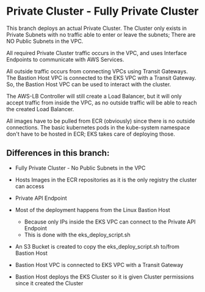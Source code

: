 <h1>Private Cluster - Fully Private Cluster</h1>

This branch deploys an actual Private Cluster. The Cluster only exists in Private Subnets with no traffic able to enter or leave the subnets; There are NO Public Subnets in the VPC.

All required Private Cluster traffic occurs in the VPC, and uses Interface Endpoints to communicate with AWS Services.

All outside traffic occurs from connecting VPCs using Transit Gateways. The Bastion Host VPC is connected to the EKS VPC with a Transit Gateway. So, the Bastion Host VPC can be used to interact with the cluster.

The AWS-LB Controller will still create a Load Balancer, but it will only accept traffic from inside the VPC, as no outside traffic will be able to reach the created Load Balancer.

All images have to be pulled from ECR (obviously) since there is no outside connections. The basic kubernetes pods in the kube-system namespace don't have to be hosted in ECR; EKS takes care of deploying those.

<h2>Differences in this branch:</h2>

- Fully Private Cluster - No Public Subnets in the VPC

- Hosts Images in the ECR repositories as it is the only registry the cluster can access

- Private API Endpoint

- Most of the deployment happens from the Linux Bastion Host
    - Because only IPs inside the EKS VPC can connect to the Private API Endpoint
    - This is done with the eks_deploy_script.sh

- An S3 Bucket is created to copy the eks_deploy_script.sh to/from Bastion Host

- Bastion Host VPC is connected to EKS VPC with a Transit Gateway

- Bastion Host deploys the EKS Cluster so it is given Cluster permissions since it created the Cluster

